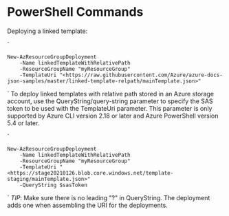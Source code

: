 # PowerShell Commands

Deploying a linked template:

`

    New-AzResourceGroupDeployment 
        -Name linkedTemplateWithRelativePath
        -ResourceGroupName "myResourceGroup" 
        -TemplateUri "<https://raw.githubusercontent.com/Azure/azure-docs-json-samples/master/linked-template-relpath/mainTemplate.json>"

`
To deploy linked templates with relative path stored in an Azure storage account, use the QueryString/query-string parameter to specify the SAS token to be used with the TemplateUri parameter. This parameter is only supported by Azure CLI version 2.18 or later and Azure PowerShell version 5.4 or later.

`

    New-AzResourceGroupDeployment 
        -Name linkedTemplateWithRelativePath 
        -ResourceGroupName "myResourceGroup" 
        -TemplateUri "<https://stage20210126.blob.core.windows.net/template-staging/mainTemplate.json>"
        -QueryString $sasToken

`
*TIP*: Make sure there is no leading "?" in QueryString. The deployment adds one when assembling the URI for the deployments.